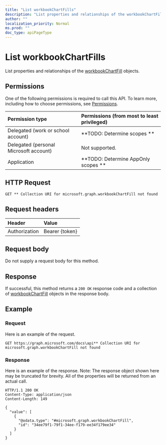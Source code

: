 ```yaml
---
title: "List workbookChartFills"
description: "List properties and relationships of the workbookChartFill objects."
author: ""
localization_priority: Normal
ms.prod: ""
doc_type: apiPageType
---
```


# List workbookChartFills

List properties and relationships of the [workbookChartFill](../resources/workbookchartfill.md) objects.

## Permissions
One of the following permissions is required to call this API. To learn more, including how to choose permissions, see [Permissions](/concepts/permissions-reference.md).

|Permission type|Permissions (from most to least privileged)|
|:---|:---|
|Delegated (work or school account)|**TODO: Determine scopes **|
|Delegated (personal Microsoft account)|Not supported.|
|Application|**TODO: Determine AppOnly scopes **|

## HTTP Request
<!-- {
  "blockType": "ignored"
}
-->
``` http
GET ** Collection URI for microsoft.graph.workbookChartFill not found
```

## Request headers
|Header|Value|
|:---|:---|
|Authorization|Bearer {token}|

## Request body
Do not supply a request body for this method.

## Response
If successful, this method returns a `200 OK` response code and a collection of [workbookChartFill](../resources/workbookchartfill.md) objects in the response body.

## Example

### Request
Here is an example of the request.
<!-- {
  "blockType": "request",
  "name": "get_workbookchartfill"
}
-->
``` http
GET https://graph.microsoft.com/docs\api** Collection URI for microsoft.graph.workbookChartFill not found
```

### Response
Here is an example of the response. Note: The response object shown here may be truncated for brevity. All of the properties will be returned from an actual call.
<!-- {
  "blockType": "response",
  "truncated": true,
  "@odata.type": "collection(microsoft.graph.workbookchartfill)"
}
-->
``` http
HTTP/1.1 200 OK
Content-Type: application/json
Content-Length: 149

{
  "value": [
    {
      "@odata.type": "#microsoft.graph.workbookChartFill",
      "id": "34ee79f1-79f1-34ee-f179-ee34f179ee34"
    }
  ]
}
```

